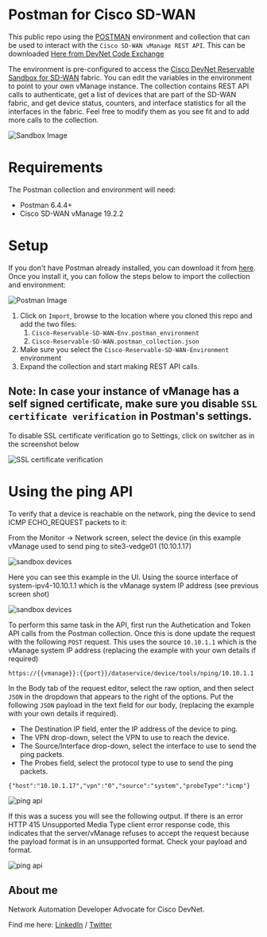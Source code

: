 # Postman for Cisco SD-WAN

This public repo using the [POSTMAN](https://getpostman.com) environment and collection that can be used to interact with the `Cisco SD-WAN vManage REST API`. This can be downloaded [Here from DevNet Code Exchange](https://developer.cisco.com/codeexchange/github/repo/CiscoDevNet/Postman-for-Reservable-Cisco-SD-WAN)

The environment is pre-configured to access the [Cisco DevNet Reservable Sandbox for SD-WAN](https://devnetsandbox.cisco.com/RM/Diagram/Index/c9679e49-6751-4f43-9bb4-9d7ee162b069?diagramType=Topology) fabric. You can edit the variables in the environment to point to your own vManage instance. The collection contains REST API calls to authenticate, get a list of devices that are part of the SD-WAN fabric, and get device status, counters, and interface statistics for all the interfaces in the fabric. Feel free to modify them as you see fit and to add more calls to the collection.

![Sandbox Image](./sdwan_sandbox.png)

# Requirements

The Postman collection and environment will need:
* Postman 6.4.4+
* Cisco SD-WAN vManage 19.2.2

# Setup

If you don't have Postman already installed, you can download it from [here](https://getpostman.com). Once you install it, you can follow the steps below to import the collection and environment:

![Postman Image](./postman.png)

1. Click on `Import`, browse to the location where you cloned this repo and add the two files:
    1. `Cisco-Reservable-SD-WAN-Env.postman_environment`
    2. `Cisco-Reservable-SD-WAN.postman_collection.json`
2. Make sure you select the `Cisco-Reservable-SD-WAN-Environment` environment
3. Expand the collection and start making REST API calls.

## Note: In case your instance of vManage has a self signed certificate, make sure you disable `SSL certificate verification` in Postman's settings.

To disable SSL certificate verification go to Settings, click on switcher as in the screenshot below

![SSL certificate verification](./postman_ssl_verification.png)

# Using the ping API

To verify that a device is reachable on the network, ping the device to send ICMP ECHO_REQUEST packets to it:

From the Monitor -> Network screen, select the device (in this example vManage used to send ping to site3-vedge01 (10.10.1.17)

![sandbox devices](./sandbox_device.png)

Here you can see this example in the UI. Using the source interface of system-ipv4-10.10.1.1 which is the vManage system IP address (see previous screen shot)

![sandbox devices](./vmanage_ping.png)

To perform this same task in the API, first run the Authetication and Token API calls from the Postman collection. Once this is done update the request with the following `POST` request. This uses the source `10.10.1.1` which is the vManage system IP address
(replacing the example with your own details if required)


```
https://{{vmanage}}:{{port}}/dataservice/device/tools/nping/10.10.1.1
```

In the Body tab of the request editor, select the raw option, and then select `JSON` in the dropdown that appears to the right of the options. Put the following `JSON` payload in the text field for our body, (replacing the example with your own details if required). 

- The Destination IP field, enter the IP address of the device to ping.
- The VPN drop-down, select the VPN to use to reach the device.
- The Source/Interface drop-down, select the interface to use to send the ping packets.
- The Probes field, select the protocol type to use to send the ping packets.

```
{"host":"10.10.1.17","vpn":"0","source":"system","probeType":"icmp"}
```

![ping api](./ping_api.png)

If this was a sucess you will see the following output. If there is an error HTTP 415 Unsupported Media Type client error response code, this indicates that the server/vManage refuses to accept the request because the payload format is in an unsupported format. Check your payload and format.

![ping api](./ping_reply.png)


## About me

Network Automation Developer Advocate for Cisco DevNet.


Find me here: [LinkedIn](https://www.linkedin.com/in/stuarteclark/) / [Twitter](https://twitter.com/bigevilbeard)